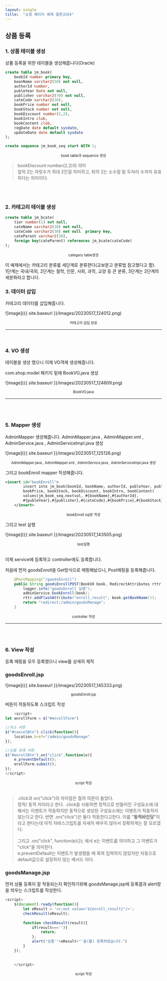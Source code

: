 ```yaml
---
layout: single
title:  "쇼핑 페이지 예제 클론코딩4"
---
```


## 상품 등록

### 1. 상품 테이블 생성

상품 등록을 위한 테이블을 생성해줍니다(Oracle)

```sql
create table jm_book(
    bookId number primary key,
    boonName varchar2(50) not null,
    authorId number,
    publeYear Date not null,
    publisher varchar2(70) not null,
    cateCode varchar2(30),
    bookPrice number not null,
    bookStock number not null,
    bookDiscount number(2,2),
    bookIntro clob,
    bookContent clob,
    regDate date default sysdate,
    updateDate date default sysdate
);

create sequence jm_book_seq start WITH 1;
```

<div style="text-align:center; font-size:0.8em;">book table과 sequence 생성</div>

> bookDiscount number(2,2)의 의미<br>
앞의 2는 자릿수가 최대 2인걸 의미하고, 뒤의 2는 소수점 밑 두자리 수까지 유효하다는 의미이다.

<br>
<br>

### 2. 카테고리 테이블 생성

```sql
create table jm_bcate(
    tier number(1) not null,
    cateName varchar2(30) not null,
    cateCode varchar2(30) not null  primary key,
    cateParent varchar2(30),
    foreign key(cateParent) references jm_bcate(cateCode)
);
```

<div style="text-align:center; font-size:0.8em;">category table생성</div>

이 예제에서는 카테고리 분류를 세단계로 분류한다(교보문고 분류법 참고했다고 함).
<br>
1단계는 국내/국외, 2단계는 철학, 인문, 사회, 과학, 교양 등 큰 분류, 3단계는 2단계의 세분화라고 합니다.

### 3. 데이터 삽입

카테고리 데이터를 삽입해줍니다.

![image]({{ site.baseurl }}/images/20230517_124012.png)


<div style="text-align:center; font-size:0.8em;">카테고리 삽입 완료</div>

---

<br>

### 4. VO 생성

테이블을 생성 했으니 이제 VO객체 생성해줍니다.

com.shop.model 패키지 밑에 BookVO.java 생성

![image]({{ site.baseurl }}/images/20230517_124609.png)


<div style="text-align:center; font-size:0.8em;">BookVO.java</div>

---

<br>
<br>


### 5. Mapper 생성
AdminMapper 생성해줍니다.
AdminMapper.java , AdminMapper.xml , AdminService.java , AdminServiceImpl.java 생성


![image]({{ site.baseurl }}/images/20230517_125126.png)

<div style="text-align:center; font-size:0.8em;">AdminMapper.java , AdminMapper.xml , AdminService.java , AdminServiceImpl.java 생성
</div>

그리고 bookEnroll mapper 작성해줍니다.

```xml
<insert id="bookEnroll">
		insert into jm_book(bookId, bookName, authorId, publeYear, publisher, cateCode,
		bookPrice, bookStock, bookDiscount, bookIntro, bookContent)
		values(jm_book_seq.nextval, #{bookName},#{authorId},
		#{publeYear},#{publisher},#{cateCode},#{bookPrice},#{bookStock},#{bookDiscount},#{bookIntro},#{bookContent})
	</insert>
```

<div style="text-align:center; font-size:0.8em;">bookEnroll sql문 작성</div>

그리고 test 실행

![image]({{ site.baseurl }}/images/20230517_143505.png)

<div style="text-align:center; font-size:0.8em;">test실행
</div>

<br>

이제 service에 등록하고 controller에도 등록합니다.

처음에 먼저 goodsEnroll을 Get방식으로 매핑해놨으니, Post매핑을 등록해줍니다.

```java
	@PostMapping("/goodsEnroll")
	public String goodsEnrollPOST(BookVO book, RedirectAttributes rttr) throws Exception {
		logger.info("goodsEnroll 실행");
		adminService.bookEnroll(book);
		rttr.addFlashAttribute("enroll_result", book.getBookName());
		return "redirect:/admin/goodsManage";
	}
```

<div style="text-align:center; font-size:0.8em;">controller 작성</div>

---

<br>
<br>

### 6. View 작성
등록 매핑을 모두 등록했으니 view를 상세히 제작

### goodsEnroll.jsp

![image]({{ site.baseurl }}/images/20230517_145333.png)

<div style="text-align:center; font-size:0.8em;">goodsEnroll.jsp
</div>

버튼이 작동하도록 스크립트 작성

```javascript
	<script>
let enrollForm = $("#enrollForm")

//취소 버튼
$("#cancelBtn").click(function(){
	location.href="/admin/goodsManage"
});

//상품 등록 버튼
$("#enrollBtn").on("click",function(e){
	e.preventDefault();
	erollForm.submit();
});
</script>
```

<div style="text-align:center; font-size:0.8em;">script 작성</div>

<br>

> .click과 on("click")의 차이점은 뭘까 의문이 들었다.<br>
정적/ 동적 차이라고 한다. .click을 사용하면 정적으로 만들어진 구성요소에 대해서는 이벤트가 작동하지만 동적으로 생성된 구성요소에는 이벤트가 작동하지 않는다고 한다. 반면 .on("click")은 둘다 작동한다고한다. 이를 "**동적바인딩**"이라고 한다는데 아직 자바스크립트를 자세히 배우지 않아서 정확하게는 잘 모르겠다.<br><br>
그리고 .on("click", function(e){}); 에서 e는 이벤트를 의미하고 그 이벤트가 "click"을 의미한다.<br>
e.preventDefault는 이벤트가 발생했을 때 혹여 입력하지 않았지만 자동으로 default값으로 설정하지 않는 메서드 이다. 


### goodsManage.jsp

먼저 상품 등록이 잘 작동되는지 확인하기위해 goodsManage.jsp에 등록결과 alert창을 띄우는 스크립트를 작성한다.

```javascript
<script>
	$(document).ready(function(){
		let eResult = '<c:out value="${enroll_result}"/>';
		checkResult(eResult);
		
		function checkResult(result){
			if(result===''){
				return;
			};
			alert("상품'"+eResult+"'을(를) 등록하였습니다.")
		}
	});
	
	
	</script>

```

<div style="text-align:center; font-size:0.8em;">script 작성</div>
